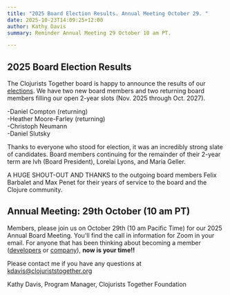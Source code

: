 ```yaml
---
title: "2025 Board Election Results. Annual Meeting October 29. "
date: 2025-10-23T14:09:25+12:00
author: Kathy Davis
summary: Reminder Annual Meeting 29 October 10 am PT.

---
```


## 2025 Board Election Results  
The Clojurists Together board is happy to announce the results of our [elections](https://www.clojuriststogether.org/news/2025-board-nominations-time-to-vote/). We have two new board members and two returning board members filling our open 2-year slots (Nov. 2025 through Oct. 2027).  

-Daniel Compton (returning)  
-Heather Moore-Farley (returning)  
-Christoph Neumann  
-Daniel Slutsky  

Thanks to everyone who stood for election, it was an incredibly strong slate of candidates. Board members continuing for the remainder of their 2-year term are  lvh (Board President), Lorelai Lyons, and Maria Geller.  

A HUGE SHOUT-OUT AND THANKS to the outgoing board members Felix Barbalet and Max Penet for their years of service to the board and the Clojure community.  
 

## Annual Meeting: 29th October (10 am PT)  
Members, please join us on October 29th (10 am Pacific Time) for our 2025 Annual Board Meeting. You'll find the call in information for Zoom in your email. For anyone that has been thinking about becoming a member ([developers](https://www.clojuriststogether.org/developers/) or [company](https://www.clojuriststogether.org/companies/)), **now is your time!!**   

Please contact me if you have any questions at kdavis@clojuriststogether.org  

Kathy Davis, Program Manager, Clojurists Together Foundation  
